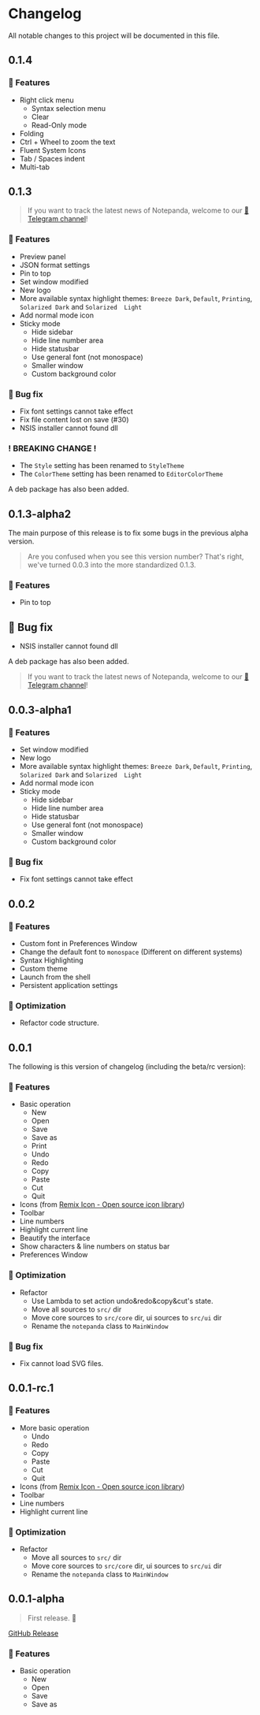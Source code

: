# Changelog

All notable changes to this project will be documented in this file.

## 0.1.4

### 🌵 Features

- Right click menu
  - Syntax selection menu
  - Clear
  - Read-Only mode
- Folding
- Ctrl + Wheel to zoom the text
- Fluent System Icons
- Tab / Spaces indent
- Multi-tab

## 0.1.3

> If you want to track the latest news of Notepanda, welcome to our [📰 Telegram channel](https://t.me/notepanda)!

### 🌵 Features

- Preview panel
- JSON format settings
- Pin to top
- Set window modified
- New logo
- More available syntax highlight themes: `Breeze Dark`, `Default`, `Printing`, `Solarized Dark` and `Solarized  Light`
- Add normal mode icon
- Sticky mode
    - Hide sidebar
    - Hide line number area
    - Hide statusbar
    - Use general font (not monospace)
    - Smaller window
    - Custom background color

### 🐞 Bug fix

- Fix font settings cannot take effect
- Fix file content lost on save (#30)
- NSIS installer cannot found dll

### ! BREAKING CHANGE !

- The `Style` setting has been renamed to `StyleTheme`
- The `ColorTheme` setting has been renamed to `EditorColorTheme`

A deb package has also been added.

## 0.1.3-alpha2

The main purpose of this release is to fix some bugs in the previous alpha version.

> Are you confused when you see this version number? That's right, we've turned 0.0.3 into the more standardized 0.1.3.

### 🌵 Features

- Pin to top

## 🐞 Bug fix

- NSIS installer cannot found dll

A deb package has also been added.

> If you want to track the latest news of Notepanda, welcome to our [📰 Telegram channel](https://t.me/notepanda)!

## 0.0.3-alpha1

### 🌵 Features

- Set window modified
- New logo
- More available syntax highlight themes: `Breeze Dark`, `Default`, `Printing`, `Solarized Dark` and `Solarized  Light`
- Add normal mode icon
- Sticky mode
    - Hide sidebar
    - Hide line number area
    - Hide statusbar
    - Use general font (not monospace)
    - Smaller window
    - Custom background color

### 🐞 Bug fix

- Fix font settings cannot take effect

## 0.0.2

### 🌵 Features

- Custom font in Preferences Window
- Change the default font to `monospace` (Different on different systems)
- Syntax Highlighting
- Custom theme
- Launch from the shell
- Persistent application settings

### 🦋 Optimization

- Refactor code structure.

## 0.0.1

The following is this version of changelog (including the beta/rc version):

### 🌵 Features

- Basic operation
  - New
  - Open
  - Save
  - Save as
  - Print
  - Undo
  - Redo
  - Copy
  - Paste
  - Cut
  - Quit
- Icons (from [Remix Icon - Open source icon library](https://remixicon.com/))
- Toolbar
- Line numbers
- Highlight current line
- Beautify the interface
- Show characters & line numbers on status bar
- Preferences Window

### 🦋 Optimization

- Refactor
  - Use Lambda to set action undo&redo&copy&cut's state.
  - Move all sources to `src/` dir
  - Move core sources to `src/core` dir, ui sources to `src/ui` dir
  - Rename the `notepanda` class to `MainWindow`

### 🐞 Bug fix

- Fix cannot load SVG files.

## 0.0.1-rc.1

### 🌵 Features

- More basic operation
  - Undo
  - Redo
  - Copy
  - Paste
  - Cut
  - Quit
- Icons (from [Remix Icon - Open source icon library](https://remixicon.com/))
- Toolbar
- Line numbers
- Highlight current line

### 🦋 Optimization

- Refactor
  - Move all sources to `src/` dir
  - Move core sources to `src/core` dir, ui sources to `src/ui` dir
  - Rename the `notepanda` class to `MainWindow`

## 0.0.1-alpha

> First release. :beers:

[GitHub Release](https://github.com/ChungZH/notepanda/releases/tag/v0.0.1-alpha)

### 🌵 Features

- Basic operation
  - New
  - Open
  - Save
  - Save as

